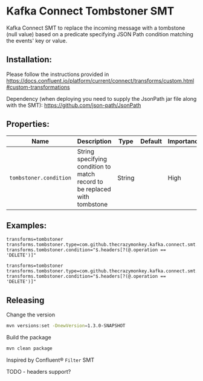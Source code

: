 # Kafka Connect Tombstoner SMT

Kafka Connect SMT to replace the incoming message with a tombstone (null value) based on a predicate specifying JSON Path condition matching the events' key or value.

## Installation:

Please follow the instructions provided in https://docs.confluent.io/platform/current/connect/transforms/custom.html#custom-transformations

Dependency (when deploying you need to supply the JsonPath jar file along with the SMT):
https://github.com/json-path/JsonPath

## Properties:

|Name|Description|Type|Default|Importance|
|---|---|---|---|---|
|`tombstoner.condition`| String specifying condition to match record to be replaced with tombstone | String |  | High |

## Examples:
```
transforms=tombstoner
transforms.tombstoner.type=com.github.thecrazymonkey.kafka.connect.smt.Tombstoner$Value
transforms.tombstoner.condition="$.headers[?(@.operation == 'DELETE')]"
```

```
transforms=tombstoner
transforms.tombstoner.type=com.github.thecrazymonkey.kafka.connect.smt.Tombstoner$Key
transforms.tombstoner.condition="$.headers[?(@.operation == 'DELETE')]"
```

## Releasing

Change the version
```bash
mvn versions:set -DnewVersion=1.3.0-SNAPSHOT
```

Build the package

```bash
mvn clean package
```

Inspired by Confluent® `Filter` SMT

TODO - headers support?
